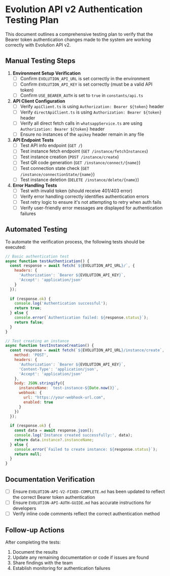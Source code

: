 # Evolution API v2 Authentication Testing Plan

This document outlines a comprehensive testing plan to verify that the Bearer token authentication changes made to the system are working correctly with Evolution API v2.

## Manual Testing Steps

1. **Environment Setup Verification**
   - [ ] Confirm `EVOLUTION_API_URL` is set correctly in the environment
   - [ ] Confirm `EVOLUTION_API_KEY` is set correctly (must be a valid API token)
   - [ ] Confirm `USE_BEARER_AUTH` is set to `true` in `constants/api.ts`

2. **API Client Configuration**
   - [ ] Verify `apiClient.ts` is using `Authorization: Bearer ${token}` header
   - [ ] Verify `directApiClient.ts` is using `Authorization: Bearer ${token}` header
   - [ ] Verify all direct fetch calls in `whatsappService.ts` are using `Authorization: Bearer ${token}` header
   - [ ] Ensure no instances of the `apikey` header remain in any file

3. **API Endpoint Tests**
   - [ ] Test API info endpoint (`GET /`)
   - [ ] Test instance fetch endpoint (`GET /instance/fetchInstances`)
   - [ ] Test instance creation (`POST /instance/create`)
   - [ ] Test QR code generation (`GET /instance/connect/{name}`)
   - [ ] Test connection state check (`GET /instance/connectionState/{name}`)
   - [ ] Test instance deletion (`DELETE /instance/delete/{name}`)

4. **Error Handling Tests**
   - [ ] Test with invalid token (should receive 401/403 error)
   - [ ] Verify error handling correctly identifies authentication errors
   - [ ] Test retry logic to ensure it's not attempting to retry when auth fails
   - [ ] Verify user-friendly error messages are displayed for authentication failures

## Automated Testing

To automate the verification process, the following tests should be executed:

```js
// Basic authentication test
async function testAuthentication() {
  const response = await fetch(`${EVOLUTION_API_URL}/`, {
    headers: {
      'Authorization': `Bearer ${EVOLUTION_API_KEY}`,
      'Accept': 'application/json'
    }
  });
  
  if (response.ok) {
    console.log('Authentication successful');
    return true;
  } else {
    console.error(`Authentication failed: ${response.status}`);
    return false;
  }
}

// Test creating an instance
async function testInstanceCreation() {
  const response = await fetch(`${EVOLUTION_API_URL}/instance/create`, {
    method: 'POST',
    headers: {
      'Authorization': `Bearer ${EVOLUTION_API_KEY}`,
      'Content-Type': 'application/json',
      'Accept': 'application/json'
    },
    body: JSON.stringify({
      instanceName: `test-instance-${Date.now()}`,
      webhook: {
        url: "https://your-webhook-url.com",
        enabled: true
      }
    })
  });
  
  if (response.ok) {
    const data = await response.json();
    console.log('Instance created successfully:', data);
    return data.instance?.instanceName;
  } else {
    console.error(`Failed to create instance: ${response.status}`);
    return null;
  }
}
```

## Documentation Verification

- [ ] Ensure `EVOLUTION-API-V2-FIXED-COMPLETE.md` has been updated to reflect the correct Bearer token authentication
- [ ] Ensure `EVOLUTION-API-AUTH-GUIDE.md` has accurate instructions for developers
- [ ] Verify inline code comments reflect the correct authentication method

## Follow-up Actions

After completing the tests:

1. Document the results
2. Update any remaining documentation or code if issues are found
3. Share findings with the team
4. Establish monitoring for authentication failures
